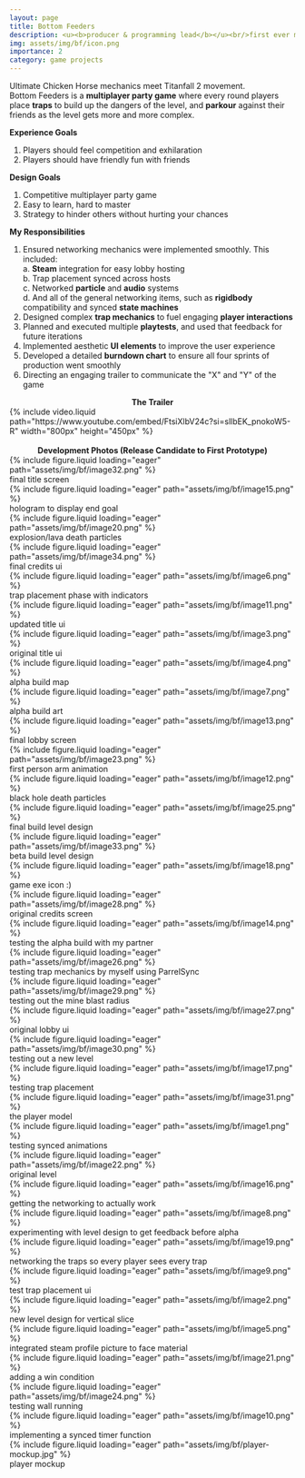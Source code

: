 ```yaml
---
layout: page
title: Bottom Feeders
description: <u><b>producer & programming lead</b></u><br/>first ever multiplayer game<br/>january - may 2025
img: assets/img/bf/icon.png
importance: 2
category: game projects
---
```


Ultimate Chicken Horse mechanics meet Titanfall 2 movement.<br>
Bottom Feeders is a <b>multiplayer party game</b> where every round players place <b>traps</b> to build up the dangers of the level, and <b>parkour</b> against their friends as the level gets more and more complex.

<b>Experience Goals </b>

1. Players should feel competition and exhilaration
2. Players should have friendly fun with friends

<b>Design Goals</b>

1. Competitive multiplayer party game
2. Easy to learn, hard to master
3. Strategy to hinder others without hurting your chances

<b>My Responsibilities</b>

1. Ensured networking mechanics were implemented smoothly. This included:<br>
   &#9;a. <b>Steam</b> integration for easy lobby hosting<br>
   &#9;b. Trap placement synced across hosts<br>
   &#9;c. Networked <b>particle</b> and <b>audio</b> systems<br>
   &#9;d. And all of the general networking items, such as <b>rigidbody</b> compatibility and synced <b>state machines</b><br>
2. Designed complex <b>trap mechanics</b> to fuel engaging <b>player interactions</b>
3. Planned and executed multiple <b>playtests</b>, and used that feedback for future iterations
4. Implemented aesthetic <b>UI elements</b> to improve the user experience
5. Developed a detailed <b>burndown chart</b> to ensure all four sprints of production went smoothly
6. Directing an engaging trailer to communicate the "X" and "Y" of the game

<center><b>The Trailer</b></center>
<div class="row">
    <div class="col-sm mt-3 mt-md-0">
    </div>
    <div class="col-sm mt-3 mt-md-0">
        {% include video.liquid path="https://www.youtube.com/embed/FtsiXlbV24c?si=sllbEK_pnokoW5-R" width="800px" height="450px" %}
    </div>
    <div class="col-sm mt-3 mt-md-0">
    </div>
</div>
<br>
<center><b>Development Photos (Release Candidate to First Prototype)</b></center>
<div class="row">
    <div class="col-sm mt-3 mt-md-0">
        {% include figure.liquid loading="eager" path="assets/img/bf/image32.png" %}
        <div class="caption">final title screen</div>
        {% include figure.liquid loading="eager" path="assets/img/bf/image15.png" %}
        <div class="caption">hologram to display end goal</div>
        {% include figure.liquid loading="eager" path="assets/img/bf/image20.png" %}
        <div class="caption">explosion/lava death particles</div>
        {% include figure.liquid loading="eager" path="assets/img/bf/image34.png" %}
        <div class="caption">final credits ui</div>
        {% include figure.liquid loading="eager" path="assets/img/bf/image6.png" %}
        <div class="caption">trap placement phase with indicators</div>
        {% include figure.liquid loading="eager" path="assets/img/bf/image11.png" %}
        <div class="caption">updated title ui</div>
        {% include figure.liquid loading="eager" path="assets/img/bf/image3.png" %}
        <div class="caption">original title ui</div>
        {% include figure.liquid loading="eager" path="assets/img/bf/image4.png" %}
        <div class="caption">alpha build map</div>
        {% include figure.liquid loading="eager" path="assets/img/bf/image7.png" %}
        <div class="caption">alpha build art</div>
    </div>
    <div class="col-sm mt-3 mt-md-0">
        {% include figure.liquid loading="eager" path="assets/img/bf/image13.png" %}
        <div class="caption">final lobby screen</div>
        {% include figure.liquid loading="eager" path="assets/img/bf/image23.png" %}
        <div class="caption">first person arm animation</div>
        {% include figure.liquid loading="eager" path="assets/img/bf/image12.png" %}
        <div class="caption">black hole death particles</div>
        {% include figure.liquid loading="eager" path="assets/img/bf/image25.png" %}
        <div class="caption">final build level design</div>
        {% include figure.liquid loading="eager" path="assets/img/bf/image33.png" %}
        <div class="caption">beta build level design</div>
        {% include figure.liquid loading="eager" path="assets/img/bf/image18.png" %}
        <div class="caption">game exe icon :)</div>
        {% include figure.liquid loading="eager" path="assets/img/bf/image28.png" %}
        <div class="caption">original credits screen</div>
        {% include figure.liquid loading="eager" path="assets/img/bf/image14.png" %}
        <div class="caption">testing the alpha build with my partner</div>
    </div>
</div>
<div class="row">
    <div class="col-sm mt-1 mt-md-0">
        {% include figure.liquid loading="eager" path="assets/img/bf/image26.png" %}
        <div class="caption">testing trap mechanics by myself using ParrelSync</div>
    </div>
</div>
<div class="row">
    <div class="col-sm mt-3 mt-md-0">
        {% include figure.liquid loading="eager" path="assets/img/bf/image29.png" %}
        <div class="caption">testing out the mine blast radius</div>
        {% include figure.liquid loading="eager" path="assets/img/bf/image27.png" %}
        <div class="caption">original lobby ui</div>
        {% include figure.liquid loading="eager" path="assets/img/bf/image30.png" %}
        <div class="caption">testing out a new level</div>
        {% include figure.liquid loading="eager" path="assets/img/bf/image17.png" %}
        <div class="caption">testing trap placement</div>
        {% include figure.liquid loading="eager" path="assets/img/bf/image31.png" %}
        <div class="caption">the player model</div>
        {% include figure.liquid loading="eager" path="assets/img/bf/image1.png" %}
        <div class="caption">testing synced animations</div>
        {% include figure.liquid loading="eager" path="assets/img/bf/image22.png" %}
        <div class="caption">original level</div>
        {% include figure.liquid loading="eager" path="assets/img/bf/image16.png" %}
        <div class="caption">getting the networking to actually work</div>
    </div>
    <div class="col-sm mt-3 mt-md-0">
        {% include figure.liquid loading="eager" path="assets/img/bf/image8.png" %}
        <div class="caption">experimenting with level design to get feedback before alpha</div>
        {% include figure.liquid loading="eager" path="assets/img/bf/image19.png" %}
        <div class="caption">networking the traps so every player sees every trap</div>
        {% include figure.liquid loading="eager" path="assets/img/bf/image9.png" %}
        <div class="caption">test trap placement ui</div>
        {% include figure.liquid loading="eager" path="assets/img/bf/image2.png" %}
        <div class="caption">new level design for vertical slice</div>
        {% include figure.liquid loading="eager" path="assets/img/bf/image5.png" %}
        <div class="caption">integrated steam profile picture to face material</div>
        {% include figure.liquid loading="eager" path="assets/img/bf/image21.png" %}
        <div class="caption">adding a win condition</div>
        {% include figure.liquid loading="eager" path="assets/img/bf/image24.png" %}
        <div class="caption">testing wall running</div>
        {% include figure.liquid loading="eager" path="assets/img/bf/image10.png" %}
        <div class="caption">implementing a synced timer function</div>
        {% include figure.liquid loading="eager" path="assets/img/bf/player-mockup.jpg" %}
        <div class="caption">player mockup</div>
    </div>
</div>
